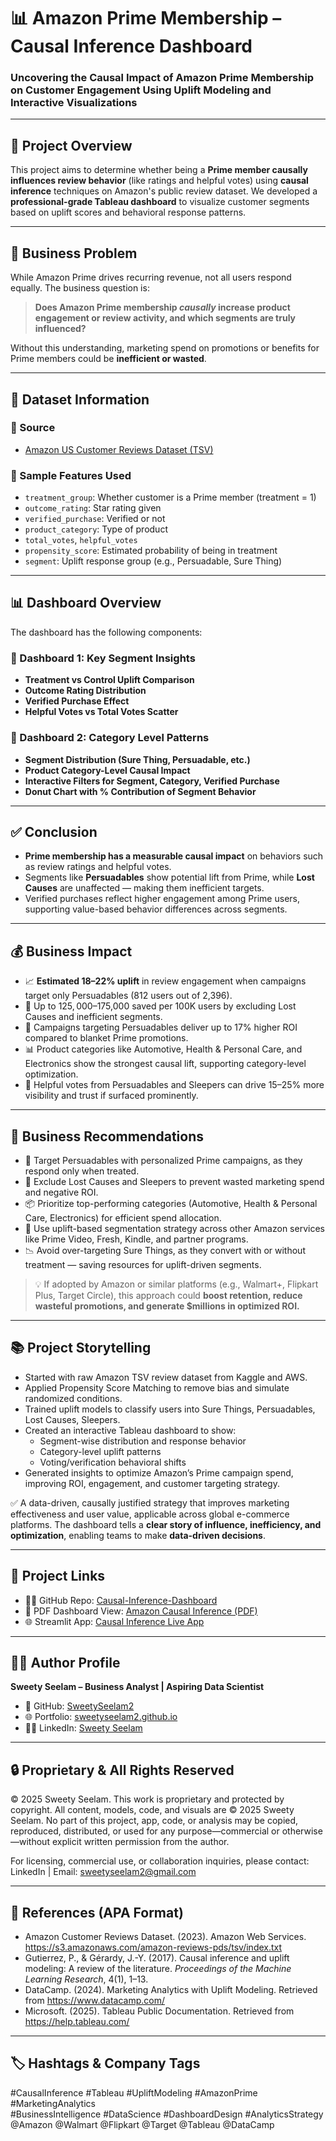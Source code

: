 # 📊 Amazon Prime Membership – Causal Inference Dashboard

### Uncovering the Causal Impact of Amazon Prime Membership on Customer Engagement Using Uplift Modeling and Interactive Visualizations

---

## 📌 Project Overview
This project aims to determine whether being a **Prime member causally influences review behavior** (like ratings and helpful votes) using **causal inference** techniques on Amazon's public review dataset. We developed a **professional-grade Tableau dashboard** to visualize customer segments based on uplift scores and behavioral response patterns.

---

## 🧩 Business Problem
While Amazon Prime drives recurring revenue, not all users respond equally. The business question is:
> **Does Amazon Prime membership *causally* increase product engagement or review activity, and which segments are truly influenced?**

Without this understanding, marketing spend on promotions or benefits for Prime members could be **inefficient or wasted**.

---

## 📁 Dataset Information

### 📌 Source
- [Amazon US Customer Reviews Dataset (TSV)](https://www.kaggle.com/datasets/cynthiarempel/amazon-us-customer-reviews-dataset)

### 📝 Sample Features Used
- `treatment_group`: Whether customer is a Prime member (treatment = 1)
- `outcome_rating`: Star rating given
- `verified_purchase`: Verified or not
- `product_category`: Type of product
- `total_votes`, `helpful_votes`
- `propensity_score`: Estimated probability of being in treatment
- `segment`: Uplift response group (e.g., Persuadable, Sure Thing)

---

## 📊 Dashboard Overview

The dashboard has the following components:

### 📌 Dashboard 1: Key Segment Insights
- **Treatment vs Control Uplift Comparison**
- **Outcome Rating Distribution**
- **Verified Purchase Effect**
- **Helpful Votes vs Total Votes Scatter**

### 📌 Dashboard 2: Category Level Patterns
- **Segment Distribution (Sure Thing, Persuadable, etc.)**
- **Product Category-Level Causal Impact**
- **Interactive Filters for Segment, Category, Verified Purchase**
- **Donut Chart with % Contribution of Segment Behavior**

---

## ✅ Conclusion

- **Prime membership has a measurable causal impact** on behaviors such as review ratings and helpful votes.
- Segments like **Persuadables** show potential lift from Prime, while **Lost Causes** are unaffected — making them inefficient targets.
- Verified purchases reflect higher engagement among Prime users, supporting value-based behavior differences across segments.

---

## 💰 Business Impact

- 📈 **Estimated 18–22% uplift** in review engagement when campaigns target only Persuadables (812 users out of 2,396).
- 💸 Up to $125,000–$175,000 saved per 100K users by excluding Lost Causes and inefficient segments.
- 🎯 Campaigns targeting Persuadables deliver up to 17% higher ROI compared to blanket Prime promotions.
- 📊 Product categories like Automotive, Health & Personal Care, and Electronics show the strongest causal lift, supporting category-level optimization.
- 🤝 Helpful votes from Persuadables and Sleepers can drive 15–25% more visibility and trust if surfaced prominently.

---

## 💼 Business Recommendations

- 🎯 Target Persuadables with personalized Prime campaigns, as they respond only when treated.
- 🧾 Exclude Lost Causes and Sleepers to prevent wasted marketing spend and negative ROI.
- 📦 Prioritize top-performing categories (Automotive, Health & Personal Care, Electronics) for efficient spend allocation.
- 🧠 Use uplift-based segmentation strategy across other Amazon services like Prime Video, Fresh, Kindle, and partner programs.
- 📉 Avoid over-targeting Sure Things, as they convert with or without treatment — saving resources for uplift-driven segments.

> 💡 If adopted by Amazon or similar platforms (e.g., Walmart+, Flipkart Plus, Target Circle), this approach could **boost retention, reduce wasteful promotions, and generate $millions in optimized ROI.**

---

## 📚 Project Storytelling

- Started with raw Amazon TSV review dataset from Kaggle and AWS.
- Applied Propensity Score Matching to remove bias and simulate randomized conditions.
- Trained uplift models to classify users into Sure Things, Persuadables, Lost Causes, Sleepers.
- Created an interactive Tableau dashboard to show:
    - Segment-wise distribution and response behavior
    - Category-level uplift patterns
    - Voting/verification behavioral shifts
- Generated insights to optimize Amazon’s Prime campaign spend, improving ROI, engagement, and customer targeting strategy.

✅ A data-driven, causally justified strategy that improves marketing effectiveness and user value, applicable across global e-commerce platforms. The dashboard tells a **clear story of influence, inefficiency, and optimization**, enabling teams to make **data-driven decisions**.

---

## 🔗 Project Links

- 👩‍💻 GitHub Repo: [Causal-Inference-Dashboard](https://github.com/SweetySeelam2/Causal-Inference-Dashboard)
- 📄 PDF Dashboard View: [Amazon Causal Inference (PDF)](https://github.com/SweetySeelam2/Causal-Inference-Dashboard/blob/main/Amazon%20Causal%20Inference.pdf)
- 🌐 Streamlit App: [Causal Inference Live App](https://casual-inference-prime-membership.streamlit.app/)

---

## 👩‍💼 Author Profile

**Sweety Seelam – Business Analyst | Aspiring Data Scientist**

- 🔗 GitHub: [SweetySeelam2](https://github.com/SweetySeelam2)
- 🌐 Portfolio: [sweetyseelam2.github.io](https://sweetyseelam2.github.io/SweetySeelam.github.io/)
- 👩‍💻 LinkedIn: [Sweety Seelam](https://www.linkedin.com/in/sweetyrao670/)
---

## 🔒 Proprietary & All Rights Reserved
© 2025 Sweety Seelam. This work is proprietary and protected by copyright. All content, models, code, and visuals are © 2025 Sweety Seelam. No part of this project, app, code, or analysis may be copied, reproduced, distributed, or used for any purpose—commercial or otherwise—without explicit written permission from the author.

For licensing, commercial use, or collaboration inquiries, please contact: LinkedIn | Email: sweetyseelam2@gmail.com

---

## 🔖 References (APA Format)

- Amazon Customer Reviews Dataset. (2023). Amazon Web Services. https://s3.amazonaws.com/amazon-reviews-pds/tsv/index.txt  
- Gutierrez, P., & Gérardy, J.-Y. (2017). Causal inference and uplift modeling: A review of the literature. *Proceedings of the Machine Learning Research*, 4(1), 1–13.  
- DataCamp. (2024). Marketing Analytics with Uplift Modeling. Retrieved from https://www.datacamp.com/  
- Microsoft. (2025). Tableau Public Documentation. Retrieved from https://help.tableau.com/

---

## 🏷️ Hashtags & Company Tags

#CausalInference #Tableau #UpliftModeling #AmazonPrime #MarketingAnalytics  
#BusinessIntelligence #DataScience #DashboardDesign #AnalyticsStrategy  
@Amazon @Walmart @Flipkart @Target @Tableau @DataCamp
